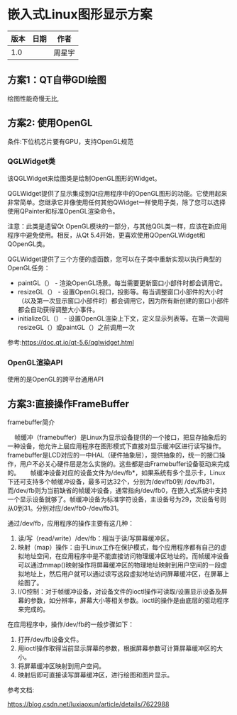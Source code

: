 # 嵌入式Linux图形显示方案

版本|日期|作者
--|--|--
1.0  |   |周星宇  

## 方案1：QT自带GDI绘图


绘图性能奇慢无比,


## 方案2: 使用OpenGL

条件:下位机芯片要有GPU，支持OpenGL规范

### QGLWidget类
该QGLWidget来绘图类是绘制OpenGL图形的Widget。

QGLWidget提供了显示集成到Qt应用程序中的OpenGL图形的功能。它使用起来非常简单。您继承它并像使用任何其他QWidget一样使用子类，除了您可以选择使用QPainter和标准OpenGL渲染命令。

注意：此类是遗留Qt OpenGL模块的一部分，与其他QGL类一样，应该在新应用程序中避免使用。相反，从Qt 5.4开始，更喜欢使用QOpenGLWidget和QOpenGL类。

QGLWidget提供了三个方便的虚函数，您可以在子类中重新实现以执行典型的OpenGL任务：

+ paintGL（） - 渲染OpenGL场景。每当需要更新窗口小部件时都会调用它。
+ resizeGL（） - 设置OpenGL视口，投影等。每当调整窗口小部件的大小时（以及第一次显示窗口小部件时）都会调用它，因为所有新创建的窗口小部件都会自动获得调整大小事件。
+ initializeGL（） - 设置OpenGL渲染上下文，定义显示列表等。在第一次调用resizeGL（）或paintGL（）之前调用一次

参考:https://doc.qt.io/qt-5.6/qglwidget.html

### OpenGL渲染API

使用的是OpenGL的跨平台通用API

## 方案3:直接操作FrameBuffer

framebuffer简介 

    帧缓冲（framebuffer）是Linux为显示设备提供的一个接口，把显存抽象后的一种设备，他允许上层应用程序在图形模式下直接对显示缓冲区进行读写操作。framebuffer是LCD对应的一中HAL（硬件抽象层），提供抽象的，统一的接口操作，用户不必关心硬件层是怎么实施的。这些都是由Framebuffer设备驱动来完成的。 
    帧缓冲设备对应的设备文件为/dev/fb*，如果系统有多个显示卡，Linux下还可支持多个帧缓冲设备，最多可达32个，分别为/dev/fb0到 /dev/fb31，而/dev/fb则为当前缺省的帧缓冲设备，通常指向/dev/fb0，在嵌入式系统中支持一个显示设备就够了。帧缓冲设备为标准字符设备，主设备号为29，次设备号则从0到31。分别对应/dev/fb0-/dev/fb31。

通过/dev/fb，应用程序的操作主要有这几种： 
1. 读/写（read/write）/dev/fb：相当于读/写屏幕缓冲区。 
1. 映射（map）操作：由于Linux工作在保护模式，每个应用程序都有自己的虚拟地址空间，在应用程序中是不能直接访问物理缓冲区地址的。而帧缓冲设备可以通过mmap()映射操作将屏幕缓冲区的物理地址映射到用户空间的一段虚拟地址上，然后用户就可以通过读写这段虚拟地址访问屏幕缓冲区，在屏幕上绘图了。 
1. I/O控制：对于帧缓冲设备，对设备文件的ioctl操作可读取/设置显示设备及屏幕的参数，如分辨率，屏幕大小等相关参数。ioctl的操作是由底层的驱动程序来完成的。

在应用程序中，操作/dev/fb的一般步骤如下： 
1. 打开/dev/fb设备文件。 
1. 用ioctl操作取得当前显示屏幕的参数，根据屏幕参数可计算屏幕缓冲区的大小。 
1. 将屏幕缓冲区映射到用户空间。 
1. 映射后即可直接读写屏幕缓冲区，进行绘图和图片显示。



参考文档:

https://blog.csdn.net/luxiaoxun/article/details/7622988
